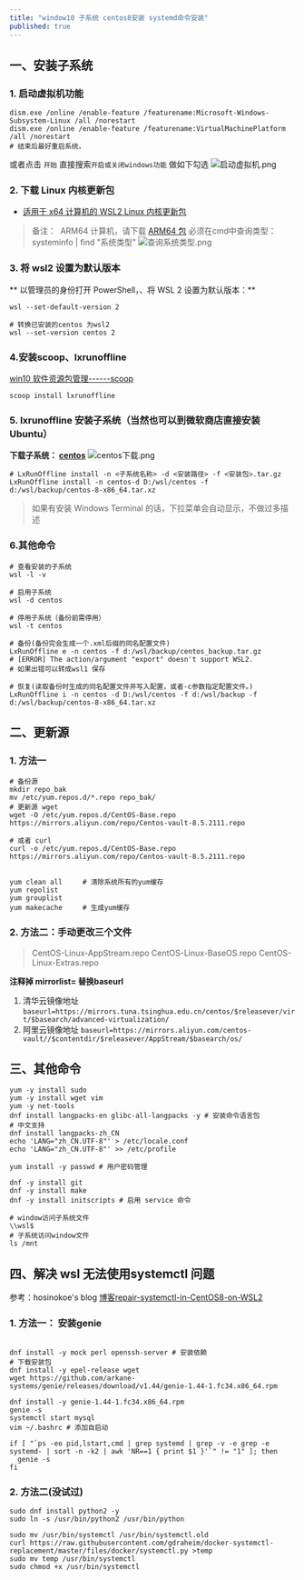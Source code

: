 ```yaml
---
title: "window10 子系统 centos8安装 systemd命令安装"
published: true
---
```


## 一、安装子系统
### 1. 启动虚拟机功能
```
dism.exe /online /enable-feature /featurename:Microsoft-Windows-Subsystem-Linux /all /norestart
dism.exe /online /enable-feature /featurename:VirtualMachinePlatform /all /norestart
# 结束后最好重启系统， 
```
或者点击 `开始` 直接搜索`开启或关闭windows功能` 做如下勾选
![启动虚拟机.png](https://upload-images.jianshu.io/upload_images/20179910-7ca349d826c748fd.png?imageMogr2/auto-orient/strip%7CimageView2/2/w/1240)




### 2. 下载 Linux 内核更新包
*   [适用于 x64 计算机的 WSL2 Linux 内核更新包](https://wslstorestorage.blob.core.windows.net/wslblob/wsl_update_x64.msi)

> 备注：  ARM64 计算机，请下载 [ARM64 包](https://wslstorestorage.blob.core.windows.net/wslblob/wsl_update_arm64.msi)
> 必须在cmd中查询类型：systeminfo | find "系统类型"
![查询系统类型.png](https://upload-images.jianshu.io/upload_images/20179910-03de00a0b424ebb8.png?imageMogr2/auto-orient/strip%7CimageView2/2/w/1240)

### 3. 将 wsl2 设置为默认版本

** 以管理员的身份打开 PowerShell，、将 WSL 2 设置为默认版本：**
```shell
wsl --set-default-version 2

# 转换已安装的centos 为wsl2
wsl --set-version centos 2
```
### 4.安装scoop、lxrunoffline
[win10 软件资源包管理------scoop](https://www.jianshu.com/p/aa7fad6dd3ea)

```shell
scoop install lxrunoffline
```
### 5. lxrunoffline 安装子系统（当然也可以到微软商店直接安装Ubuntu）
**下载子系统： [centos](https://github.com/CentOS/sig-cloud-instance-images/tree/CentOS-8-x86_64/docker)**
![centos下载.png](https://upload-images.jianshu.io/upload_images/20179910-427ea56bf7783d6b.png?imageMogr2/auto-orient/strip%7CimageView2/2/w/1240)
```
# LxRunOffline install -n <子系统名称> -d <安装路径> -f <安装包>.tar.gz
LxRunOffline install -n centos-d D:/wsl/centos -f d:/wsl/backup/centos-8-x86_64.tar.xz
```
> 如果有安装 Windows Terminal 的话，下拉菜单会自动显示，不做过多描述

### 6.其他命令
```shell
# 查看安装的子系统
wsl -l -v

# 启用子系统
wsl -d centos

# 停用子系统（备份前需停用）
wsl -t centos

# 备份(备份完会生成一个.xml后缀的同名配置文件)
LxRunOffline e -n centos -f d:/wsl/backup/centos_backup.tar.gz
# [ERROR] The action/argument "export" doesn't support WSL2. 
# 如果出错可以转成wsl1 保存

# 恢复(读取备份时生成的同名配置文件并写入配置，或者-c参数指定配置文件。)
LxRunOffline i -n centos -d D:/wsl/centos -f d:/wsl/backup -f d:/wsl/backup/centos-8-x86_64.tar.xz
```

## 二、更新源
### 1. 方法一
```shell
# 备份源
mkdir repo_bak
mv /etc/yum.repos.d/*.repo repo_bak/
# 更新源 wget
wget -O /etc/yum.repos.d/CentOS-Base.repo https://mirrors.aliyun.com/repo/Centos-vault-8.5.2111.repo

# 或者 curl
curl -o /etc/yum.repos.d/CentOS-Base.repo https://mirrors.aliyun.com/repo/Centos-vault-8.5.2111.repo


yum clean all     # 清除系统所有的yum缓存
yum repolist
yum grouplist
yum makecache     # 生成yum缓存

```

### 2. 方法二：手动更改三个文件
> CentOS-Linux-AppStream.repo
> CentOS-Linux-BaseOS.repo
> CentOS-Linux-Extras.repo

**注释掉 mirrorlist=  替换baseurl**
1. 清华云镜像地址
`baseurl=https://mirrors.tuna.tsinghua.edu.cn/centos/$releasever/virt/$basearch/advanced-virtualization/`
2. 阿里云镜像地址
`baseurl=https://mirrors.aliyun.com/centos-vault//$contentdir/$releasever/AppStream/$basearch/os/`

## 三、其他命令
```shell
yum -y install sudo
yum -y install wget vim
yum -y net-tools 
dnf install langpacks-en glibc-all-langpacks -y # 安装命令语言包
# 中文支持
dnf install langpacks-zh_CN
echo 'LANG="zh_CN.UTF-8"' > /etc/locale.conf
echo 'LANG="zh_CN.UTF-8"' >> /etc/profile

yum install -y passwd # 用户密码管理

dnf -y install git
dnf -y install make
dnf -y install initscripts # 启用 service 命令

# window访问子系统文件
\\wsl$
# 子系统访问window文件
ls /mnt
```
## 四、解决 wsl 无法使用systemctl 问题
参考：hosinokoe's blog [博客repair-systemctl-in-CentOS8-on-WSL2](https://www.qiuzhi12.com/2021/10/25/repair-systemctl-in-CentOS8-on-WSL2/#/%E4%BF%AE%E5%A4%8Dsystemd)
### 1. 方法一： 安装genie
```shell

dnf install -y mock perl openssh-server # 安装依赖
# 下载安装包
dnf install -y epel-release wget 
wget https://github.com/arkane-systems/genie/releases/download/v1.44/genie-1.44-1.fc34.x86_64.rpm

dnf install -y genie-1.44-1.fc34.x86_64.rpm
genie -s
systemctl start mysql
vim ~/.bashrc # 添加自启动
```

```bashrc
if [ "`ps -eo pid,lstart,cmd | grep systemd | grep -v -e grep -e systemd- | sort -n -k2 | awk 'NR==1 { print $1 }'`" != "1" ]; then
  genie -s
fi
```
### 2. 方法二(没试过)
```shell
sudo dnf install python2 -y
sudo ln -s /usr/bin/python2 /usr/bin/python

sudo mv /usr/bin/systemctl /usr/bin/systemctl.old
curl https://raw.githubusercontent.com/gdraheim/docker-systemctl-replacement/master/files/docker/systemctl.py >temp
sudo mv temp /usr/bin/systemctl
sudo chmod +x /usr/bin/systemctl